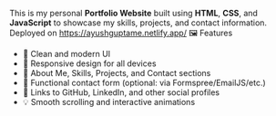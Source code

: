 This is my personal **Portfolio Website** built using **HTML**, **CSS**, and **JavaScript** to showcase my skills, projects, and contact information.
Deployed on https://ayushguptame.netlify.app/
🖼️ Features

- 🎨 Clean and modern UI
- 📱 Responsive design for all devices
- 📄 About Me, Skills, Projects, and Contact sections
- 📨 Functional contact form (optional: via Formspree/EmailJS/etc.)
- 🔗 Links to GitHub, LinkedIn, and other social profiles
- 💡 Smooth scrolling and interactive animations
  
